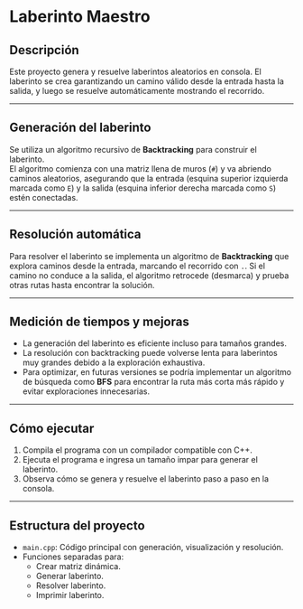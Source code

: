 # Laberinto Maestro

## Descripción
Este proyecto genera y resuelve laberintos aleatorios en consola. El laberinto se crea garantizando un camino válido desde la entrada hasta la salida, y luego se resuelve automáticamente mostrando el recorrido.

---

## Generación del laberinto
Se utiliza un algoritmo recursivo de **Backtracking** para construir el laberinto.  
El algoritmo comienza con una matriz llena de muros (`#`) y va abriendo caminos aleatorios, asegurando que la entrada (esquina superior izquierda marcada como `E`) y la salida (esquina inferior derecha marcada como `S`) estén conectadas.

---

## Resolución automática
Para resolver el laberinto se implementa un algoritmo de **Backtracking** que explora caminos desde la entrada, marcando el recorrido con `.`. Si el camino no conduce a la salida, el algoritmo retrocede (desmarca) y prueba otras rutas hasta encontrar la solución.

---

## Medición de tiempos y mejoras
- La generación del laberinto es eficiente incluso para tamaños grandes.
- La resolución con backtracking puede volverse lenta para laberintos muy grandes debido a la exploración exhaustiva.
- Para optimizar, en futuras versiones se podría implementar un algoritmo de búsqueda como **BFS** para encontrar la ruta más corta más rápido y evitar exploraciones innecesarias.

---

## Cómo ejecutar
1. Compila el programa con un compilador compatible con C++.
2. Ejecuta el programa e ingresa un tamaño impar para generar el laberinto.
3. Observa cómo se genera y resuelve el laberinto paso a paso en la consola.

---

## Estructura del proyecto
- `main.cpp`: Código principal con generación, visualización y resolución.
- Funciones separadas para:
  - Crear matriz dinámica.
  - Generar laberinto.
  - Resolver laberinto.
  - Imprimir laberinto.


